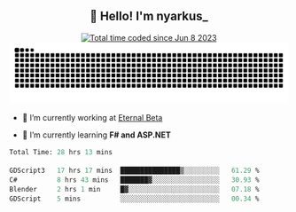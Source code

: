 <h2 align="center">👋 Hello! I'm nyarkus_</h2>
<p align="center">
  <a href="https://wakatime.com/@8f9aa332-6725-4e00-a5d9-b2317a4b74a6">
    <img src="https://wakatime.com/badge/user/8f9aa332-6725-4e00-a5d9-b2317a4b74a6.svg" alt="Total time coded since Jun 8 2023" />
  </a>
  <br>
  <img src = "https://github.com/nyarkus/nyarkus/blob/output/github-snake-dark.svg">
</p>

- 🔭 I’m currently working at [Eternal Beta](https://github.com/Kacianoki/Eternal-Beta)
<!--- 💬 Ask me about **nothing :<**-->
- 🌱 I’m currently learning **F# and ASP.NET**

<!--START_SECTION:waka-->

```fs
Total Time: 28 hrs 13 mins

GDScript3   17 hrs 17 mins  ███████████████▒░░░░░░░░░   61.29 %
C#          8 hrs 43 mins   ███████▓░░░░░░░░░░░░░░░░░   30.93 %
Blender     2 hrs 1 min     █▓░░░░░░░░░░░░░░░░░░░░░░░   07.18 %
GDScript    5 mins          ░░░░░░░░░░░░░░░░░░░░░░░░░   00.34 %
```

<!--END_SECTION:waka-->
